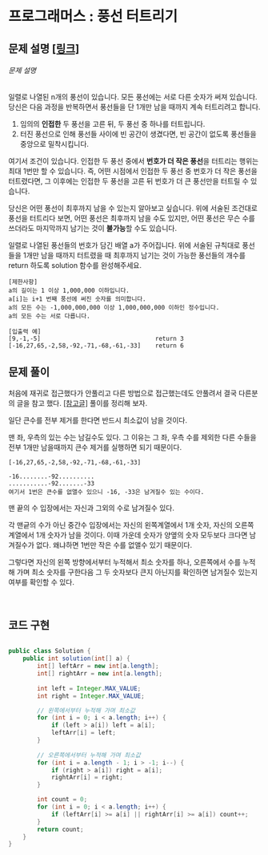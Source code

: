 # 프로그래머스 : 풍선 터트리기

## 문제 설명 [[링크]](https://programmers.co.kr/learn/courses/30/lessons/68646)

###### 문제 설명

일렬로 나열된 n개의 풍선이 있습니다. 모든 풍선에는 서로 다른 숫자가 써져 있습니다. 당신은 다음 과정을 반복하면서 풍선들을 단 1개만 남을 때까지 계속 터트리려고 합니다.

1. 임의의 **인접한** 두 풍선을 고른 뒤, 두 풍선 중 하나를 터트립니다.
2. 터진 풍선으로 인해 풍선들 사이에 빈 공간이 생겼다면, 빈 공간이 없도록 풍선들을 중앙으로 밀착시킵니다.

여기서 조건이 있습니다. 인접한 두 풍선 중에서 **번호가 더 작은 풍선**을 터트리는 행위는 최대 1번만 할 수 있습니다. 즉, 어떤 시점에서 인접한 두 풍선 중 번호가 더 작은 풍선을 터트렸다면, 그 이후에는 인접한 두 풍선을 고른 뒤 번호가 더 큰 풍선만을 터트릴 수 있습니다.

당신은 어떤 풍선이 최후까지 남을 수 있는지 알아보고 싶습니다. 위에 서술된 조건대로 풍선을 터트리다 보면, 어떤 풍선은 최후까지 남을 수도 있지만, 어떤 풍선은 무슨 수를 쓰더라도 마지막까지 남기는 것이 **불가능**할 수도 있습니다.

일렬로 나열된 풍선들의 번호가 담긴 배열 a가 주어집니다. 위에 서술된 규칙대로 풍선들을 1개만 남을 때까지 터트렸을 때 최후까지 남기는 것이 가능한 풍선들의 개수를 return 하도록 solution 함수를 완성해주세요.

```
[제한사항]
a의 길이는 1 이상 1,000,000 이하입니다.
a[i]는 i+1 번째 풍선에 써진 숫자를 의미합니다.
a의 모든 수는 -1,000,000,000 이상 1,000,000,000 이하인 정수입니다.
a의 모든 수는 서로 다릅니다.

[입출력 예]
[9,-1,-5]	                             return 3
[-16,27,65,-2,58,-92,-71,-68,-61,-33]    return 6
```




## 문제 풀이

처음에 재귀로 접근했다가 안풀리고 다른 방법으로 접근했는데도 안풀려서 결국 다른분의 글을 참고 했다. [[참고글]](https://inspirit941.tistory.com/entry/Python-%ED%94%84%EB%A1%9C%EA%B7%B8%EB%9E%98%EB%A8%B8%EC%8A%A4-%ED%92%8D%EC%84%A0-%ED%84%B0%ED%8A%B8%EB%A6%AC%EA%B8%B0-Level-3) 풀이를 정리해 보자.

일단 큰수를 전부 제거를 한다면 반드시 최소값이 남을 것이다.

맨 좌, 우측의 있는 수는 남길수도 있다. 그 이유는 그 좌, 우측 수를 제외한 다른 수들을 전부 1개만 남을때까지 큰수 제거를 실행하면 되기 때문이다.

```
[-16,27,65,-2,58,-92,-71,-68,-61,-33]

-16........-92..........
...........-92.......-33
여기서 1번은 큰수를 없앨수 있으니 -16, -33은 남겨질수 있는 수이다.
```

맨 끝의 수 입장에서는 자신과 그외의 수로 남겨질수 있다.

각 맨긑의 수가 아닌 중간수 입장에서는 자신의 왼쪽계열에서 1개 숫자, 자신의 오른쪽 계열에서 1개 숫자가 남을 것이다. 이때 가운데 숫자가 양옆의 숫자 모두보다 크다면 남겨질수가 없다. 왜냐하면 1번만 작은 수를 없앨수 있기 때문이다. 

그렇다면 자신의 왼쪽 방향에서부터 누적해서 최소 숫자를 하나, 오른쪽에서 수를 누적해 가며 최소 숫자를 구한다음 그 두 숫자보다 큰지 아닌지를 확인하면 남겨질수 있는지 여부를 확인할 수 있다.

​                   

## 코드 구현

```java

public class Solution {
    public int solution(int[] a) {
        int[] leftArr = new int[a.length];
        int[] rightArr = new int[a.length];
        
        int left = Integer.MAX_VALUE;
        int right = Integer.MAX_VALUE;

        // 왼쪽에서부터 누적해 가며 최소값
        for (int i = 0; i < a.length; i++) {
            if (left > a[i]) left = a[i];
            leftArr[i] = left;
        }
        
		// 오른쪽에서부터 누적해 가며 최소값
        for (int i = a.length - 1; i > -1; i--) {
            if (right > a[i]) right = a[i];
            rightArr[i] = right;
        }

        int count = 0;
        for (int i = 0; i < a.length; i++) {
            if (leftArr[i] >= a[i] || rightArr[i] >= a[i]) count++;
        }
        return count;
    }
}
```

